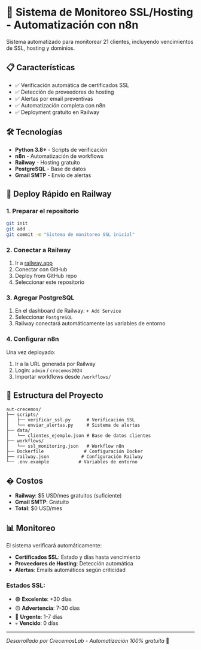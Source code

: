 # 🚀 Sistema de Monitoreo SSL/Hosting - Automatización con n8n

Sistema automatizado para monitorear 21 clientes, incluyendo vencimientos de SSL, hosting y dominios.

## 📋 Características

- ✅ Verificación automática de certificados SSL
- ✅ Detección de proveedores de hosting
- ✅ Alertas por email preventivas
- ✅ Automatización completa con n8n
- ✅ Deployment gratuito en Railway

## 🛠️ Tecnologías

- **Python 3.8+** - Scripts de verificación
- **n8n** - Automatización de workflows
- **Railway** - Hosting gratuito
- **PostgreSQL** - Base de datos
- **Gmail SMTP** - Envío de alertas

## 🚀 Deploy Rápido en Railway

### 1. Preparar el repositorio

```bash
git init
git add .
git commit -m "Sistema de monitoreo SSL inicial"
```

### 2. Conectar a Railway

1. Ir a [railway.app](https://railway.app)
2. Conectar con GitHub
3. Deploy from GitHub repo
4. Seleccionar este repositorio

### 3. Agregar PostgreSQL

1. En el dashboard de Railway: `+ Add Service`
2. Seleccionar `PostgreSQL`
3. Railway conectará automáticamente las variables de entorno

### 4. Configurar n8n

Una vez deployado:
1. Ir a la URL generada por Railway
2. Login: `admin` / `crecemos2024`
3. Importar workflows desde `/workflows/`

## 📁 Estructura del Proyecto

```
aut-crecemos/
├── scripts/
│   ├── verificar_ssl.py      # Verificación SSL
│   └── enviar_alertas.py     # Sistema de alertas
├── data/
│   └── clientes_ejemplo.json # Base de datos clientes
├── workflows/
│   └── ssl_monitoring.json   # Workflow n8n
├── Dockerfile               # Configuración Docker
├── railway.json            # Configuración Railway
└── .env.example           # Variables de entorno
```

## � Costos

- **Railway**: $5 USD/mes gratuitos (suficiente)
- **Gmail SMTP**: Gratuito
- **Total**: $0 USD/mes

## 📊 Monitoreo

El sistema verificará automáticamente:
- **Certificados SSL**: Estado y días hasta vencimiento
- **Proveedores de Hosting**: Detección automática
- **Alertas**: Emails automáticos según criticidad

### Estados SSL:
- 🟢 **Excelente**: +30 días
- 🟡 **Advertencia**: 7-30 días  
- 🔴 **Urgente**: 1-7 días
- 💀 **Vencido**: 0 días

---
*Desarrollado por CrecemosLab - Automatización 100% gratuita* 🚀

